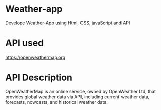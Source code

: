 # Weather-app
Develope Weather-App using Html, CSS, javaScript and API

# API used
https://openweathermap.org

# API Description
OpenWeatherMap is an online service, owned by OpenWeather Ltd, that provides global weather data via API, including current weather data, forecasts, nowcasts, and historical weather data. 
